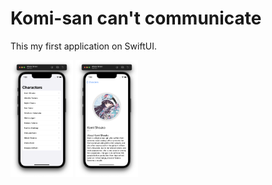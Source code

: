#  Komi-san can't communicate

This my first application on SwiftUI.

<p float="left">
  <img src="/k1.png" width="100" />
  <img src="/k2.png" width="100" /> 
</p>
